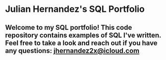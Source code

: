# Julian Hernandez's SQL Portfolio


## Welcome to my SQL portfolio! This code repository contains examples of SQL I've written. Feel free to take a look and reach out if you have any questions: jhernandez2x@icloud.com 
